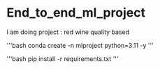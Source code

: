 # End_to_end_ml_project
I am doing project : red wine quality based

'''bash
conda create -n mlproject python=3.11 -y
'''

'''bash
pip install -r requirements.txt
'''